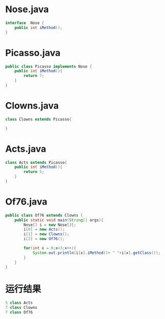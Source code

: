 # Nose.java
```java
interface  Nose {
    public int iMethod();
}

```
# Picasso.java
```java
public class Picasso implements Nose {
    public int iMethod(){
        return 7;
    }
}
```
# Clowns.java
```java
class Clowns extends Picasso{

}
```
# Acts.java
```java
class Acts extends Picasso{
    public int iMethod(){
        return 5;
    }
}
```
# Of76.java
```java
public class Of76 extends Clowns {
    public static void main(String[] args){
        Nose[] i = new Nose[3];
        i[0] = new Acts();
        i[1] = new Clowns();
        i[2] = new Of76();

        for(int x = 0;x<3;x++){
            System.out.println(i[x].iMethod()+ " "+i[x].getClass());
        }
    }
}
```
# 运行结果
```java
5 class Acts
7 class Clowns
7 class Of76
```










